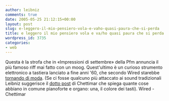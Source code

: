 ```yaml
---
author: leibniz
comments: true
date: 2005-05-25 21:12:15+00:00
layout: post
slug: e-leggero-il-mio-pensiero-vola-e-vaho-quasi-paura-che-si-perda
title: e leggero il mio pensiero vola e va/ho quasi paura che si perda...
wordpress_id: 3735
categories:
- web
---
```


Questa è la strofa che in «Impressioni di settembre» della Pfm annuncia il più famoso riff mai fatto con un moog. Quest'ultimo è un curioso strumento elettronico a tastiera lanciato a fine anni '60, che secondo Wired starebbe [tornando di moda](http://www.wired.com/news/digiwood/0,1412,63523,00.html?tw=rss.TOP). (Se ci fosse qualcuno più attaccato ai sound tradizionali Leibniz suggerisce il [dotto post](http://www.iftf.it/blog_chettimar/archivio.asp?month=2004/05#479) di Chettimar che spiega quante cose abbiano in comune pianoforte e organo: una, il colore dei tasti).
Wired - Chettimar
